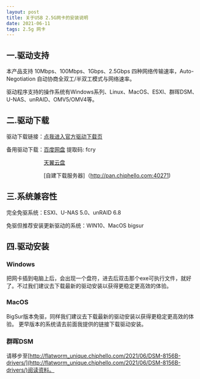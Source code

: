 ```yaml
---
layout: post
title: 关于USB 2.5G网卡的安装说明
date: 2021-06-11
tags: 2.5g 网卡
---
```



 

## 一.驱动支持

本产品支持 10Mbps、100Mbps、1Gbps、2.5Gbps 四种网络传输速率，Auto-Negotiation 自动协商全双工/半双工模式与网络速率。

驱动程序支持的操作系统有Windows系列、Linux、MacOS、ESXI、群晖DSM、U-NAS、unRAID、OMV5/OMV4等。

## 二.驱动下载

驱动下载链接：[点我进入官方驱动下载页](https://www.realtek.com/component/zoo/category/network-interface-controllers-10-100-1000m-gigabit-ethernet-pci-express-software)

备用驱动下载：[百度网盘](https://pan.baidu.com/s/1sH0dRXGvS7Ci3E09E-NYHQ) 提取码: fcry 

&emsp;&emsp;&emsp;&emsp;&emsp;&emsp;&emsp;[天翼云盘](https://cloud.189.cn/t/qYrUZ3umAZNz)

&emsp;&emsp;&emsp;&emsp;&emsp;&emsp;&emsp;[自建下载服务器]（http://pan.chiphello.com:40271)

## 三.系统兼容性

完全免驱系统：ESXI、U-NAS 5.0、unRAID 6.8

免驱但推荐安装更新驱动的系统：WIN10、MacOS bigsur

## 四.驱动安装
### Windows
把网卡插到电脑上后，会出现一个盘符，进去后双击那个exe可执行文件，就好了。不过我们建议去下载最新的驱动安装以获得更稳定更高效的体验。
### MacOS
BigSur版本免驱，同样我们建议去下载最新的驱动安装以获得更稳定更高效的体验。
更早版本的系统请去前面我提供的链接下载驱动安装。
### 群晖DSM
请移步至[http://flatworm_unique.chiphello.com/2021/06/DSM-8156B-drivers/](http://flatworm_unique.chiphello.com/2021/06/DSM-8156B-drivers/)阅读资料。
